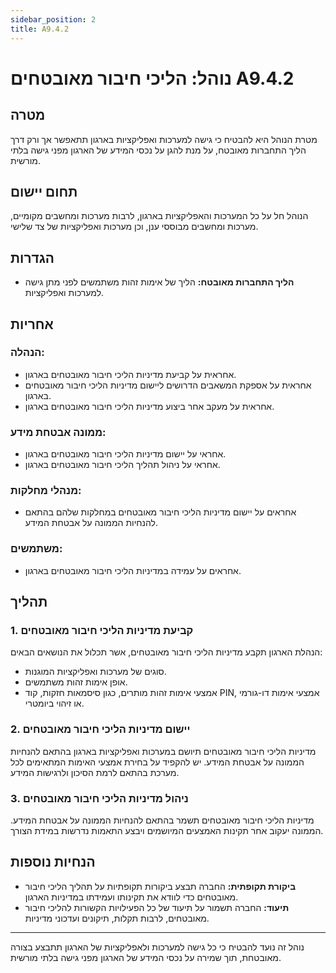 ```yaml
---
sidebar_position: 2
title: A9.4.2
---
```



# נוהל: הליכי חיבור מאובטחים A9.4.2

## מטרה
מטרת הנוהל היא להבטיח כי גישה למערכות ואפליקציות בארגון תתאפשר אך ורק דרך הליך התחברות מאובטח, על מנת להגן על נכסי המידע של הארגון מפני גישה בלתי מורשית.

## תחום יישום
הנוהל חל על כל המערכות והאפליקציות בארגון, לרבות מערכות ומחשבים מקומיים, מערכות ומחשבים מבוססי ענן, וכן מערכות ואפליקציות של צד שלישי.

## הגדרות
- **הליך התחברות מאובטח:** הליך של אימות זהות משתמשים לפני מתן גישה למערכות ואפליקציות.

## אחריות
### הנהלה:
- אחראית על קביעת מדיניות הליכי חיבור מאובטחים בארגון.
- אחראית על אספקת המשאבים הדרושים ליישום מדיניות הליכי חיבור מאובטחים בארגון.
- אחראית על מעקב אחר ביצוע מדיניות הליכי חיבור מאובטחים בארגון.

### ממונה אבטחת מידע:
- אחראי על יישום מדיניות הליכי חיבור מאובטחים בארגון.
- אחראי על ניהול תהליך הליכי חיבור מאובטחים בארגון.

### מנהלי מחלקות:
- אחראים על יישום מדיניות הליכי חיבור מאובטחים במחלקות שלהם בהתאם להנחיות הממונה על אבטחת המידע.

### משתמשים:
- אחראים על עמידה במדיניות הליכי חיבור מאובטחים בארגון.

## תהליך
### 1. קביעת מדיניות הליכי חיבור מאובטחים
הנהלת הארגון תקבע מדיניות הליכי חיבור מאובטחים, אשר תכלול את הנושאים הבאים:
- סוגים של מערכות ואפליקציות המוגנות.
- אופן אימות זהות משתמשים.
- אמצעי אימות זהות מותרים, כגון סיסמאות חזקות, קוד PIN, אמצעי אימות דו-גורמי או זיהוי ביומטרי.

### 2. יישום מדיניות הליכי חיבור מאובטחים
מדיניות הליכי חיבור מאובטחים תיושם במערכות ואפליקציות בארגון בהתאם להנחיות הממונה על אבטחת המידע. יש להקפיד על בחירת אמצעי האימות המתאימים לכל מערכת בהתאם לרמת הסיכון ולרגישות המידע.

### 3. ניהול מדיניות הליכי חיבור מאובטחים
מדיניות הליכי חיבור מאובטחים תשמר בהתאם להנחיות הממונה על אבטחת המידע. הממונה יעקוב אחר תקינות האמצעים המיושמים ויבצע התאמות נדרשות במידת הצורך.

## הנחיות נוספות
- **ביקורת תקופתית:** החברה תבצע ביקורות תקופתיות על תהליך הליכי חיבור מאובטחים כדי לוודא את תקינותו ועמידתו במדיניות הארגון.
- **תיעוד:** החברה תשמור על תיעוד של כל הפעילויות הקשורות להליכי חיבור מאובטחים, לרבות תקלות, תיקונים ועדכוני מדיניות.

---

נוהל זה נועד להבטיח כי כל גישה למערכות ולאפליקציות של הארגון תתבצע בצורה מאובטחת, תוך שמירה על נכסי המידע של הארגון מפני גישה בלתי מורשית.
